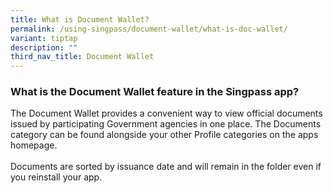 ```yaml
---
title: What is Document Wallet?
permalink: /using-singpass/document-wallet/what-is-doc-wallet/
variant: tiptap
description: ""
third_nav_title: Document Wallet
---
```

<h3>What is the Document Wallet feature in the Singpass app?</h3>
<p>The Document Wallet provides a convenient way to view official documents
issued by participating Government agencies in one place. The Documents
category can be found alongside your other Profile categories on the apps
homepage.
<br>
<br>Documents are sorted by issuance date and will remain in the folder even
if you reinstall your app.</p>
